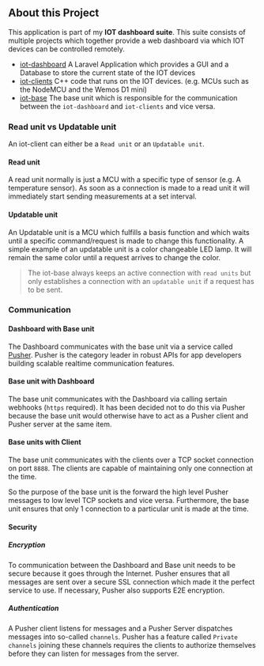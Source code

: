 ## About this Project
This application is part of my **IOT dashboard suite**. This suite consists of multiple projects which together provide a web dashboard via which IOT devices can be controlled remotely.
* [iot-dashboard](https://github.com/RoyVoetman/iot-dashboard) A Laravel Application which provides a GUI and a Database to store the current state of the IOT devices
* [iot-clients](https://github.com/RoyVoetman/iot-clients) C++ code that runs on the IOT devices. (e.g. MCUs such as the NodeMCU and the Wemos D1 mini)
* [iot-base](https://github.com/RoyVoetman/iot-base) The base unit which is responsible for the communication between the `iot-dashboard` and `iot-clients` and vice versa.

### Read unit vs Updatable unit
An iot-client can either be a `Read unit` or an `Updatable unit`. 

#### Read unit
A read unit normally is just a MCU with a specific type of sensor (e.g. A temperature sensor). 
As soon as a connection is made to a read unit it will immediately start sending measurements at a set interval.

#### Updatable unit
An Updatable unit is a MCU which fulfills a basis function and which waits until a specific command/request is made to change this functionality. 
A simple example of an updatable unit is a color changeable LED lamp. It will remain the same color until a request arrives to change the color.

> The iot-base always keeps an active connection with `read units` but only establishes a connection with an `updatable unit` if a request has to be sent.

### Communication

#### Dashboard with Base unit
The Dashboard communicates with the base unit via a service called [Pusher](https://pusher.com/). Pusher is the category leader in robust APIs for app developers building scalable realtime communication features.

#### Base unit with Dashboard
The base unit communicates with the Dashboard via calling sertain webhooks (`https` required). It has been decided not to do this via Pusher because the base unit would otherwise have to act as a Pusher client and Pusher server at the same item.

#### Base units with Client
The base unit communicates with the clients over a TCP socket connection on port `8888`. The clients are capable of maintaining only one connection at the time. 

So the purpose of the base unit is the forward the high level Pusher messages to low level TCP sockets and vice versa. Furthermore, the base unit ensures that only 1 connection to a particular unit is made at the time.

#### Security
##### Encryption 
To communication between the Dashboard and Base unit needs to be secure because it goes through the Internet. Pusher ensures that all messages are sent over a secure SSL connection which made it the perfect service to use. If necessary, Pusher also supports E2E encryption.

##### Authentication
A Pusher client listens for messages and a Pusher Server dispatches messages into so-called `channels`. Pusher has a feature called `Private channels` joining these channels requires the clients to authorize themselves before they can listen for messages from the server.
